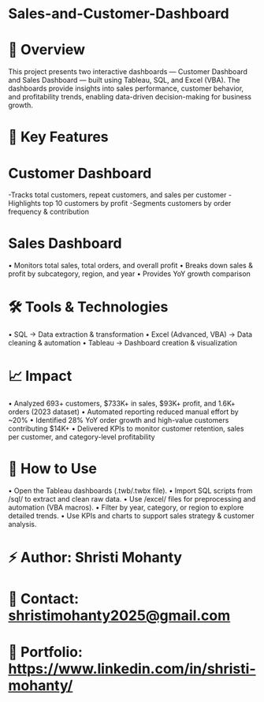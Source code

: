# Sales-and-Customer-Dashboard

# 📌 Overview

This project presents two interactive dashboards — Customer Dashboard and Sales Dashboard — built using Tableau, SQL, and Excel (VBA).
The dashboards provide insights into sales performance, customer behavior, and profitability trends, enabling data-driven decision-making for business growth.

# 🔑 Key Features

# Customer Dashboard
-Tracks total customers, repeat customers, and sales per customer
-Highlights top 10 customers by profit
-Segments customers by order frequency & contribution

# Sales Dashboard
•	Monitors total sales, total orders, and overall profit
•	Breaks down sales & profit by subcategory, region, and year
•	Provides YoY growth comparison

# 🛠️ Tools & Technologies

•	SQL → Data extraction & transformation
•	Excel (Advanced, VBA) → Data cleaning & automation
•	Tableau → Dashboard creation & visualization

# 📈 Impact

•	Analyzed 693+ customers, $733K+ in sales, $93K+ profit, and 1.6K+ orders (2023 dataset)
•	Automated reporting reduced manual effort by ~20%
•	Identified 28% YoY order growth and high-value customers contributing $14K+
•	Delivered KPIs to monitor customer retention, sales per customer, and category-level profitability

# 🚀 How to Use

•	Open the Tableau dashboards (.twb/.twbx file).
•	Import SQL scripts from /sql/ to extract and clean raw data.
•	Use /excel/ files for preprocessing and automation (VBA macros).
•	Filter by year, category, or region to explore detailed trends.
•	Use KPIs and charts to support sales strategy & customer analysis.

# ⚡ Author: Shristi Mohanty
# 📧 Contact: shristimohanty2025@gmail.com
# 🔗 Portfolio: https://www.linkedin.com/in/shristi-mohanty/
